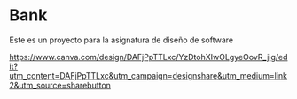 # Bank
Este es un proyecto para la asignatura de diseño de software

https://www.canva.com/design/DAFjPpTTLxc/YzDtohXIwOLgyeOovR_jig/edit?utm_content=DAFjPpTTLxc&utm_campaign=designshare&utm_medium=link2&utm_source=sharebutton